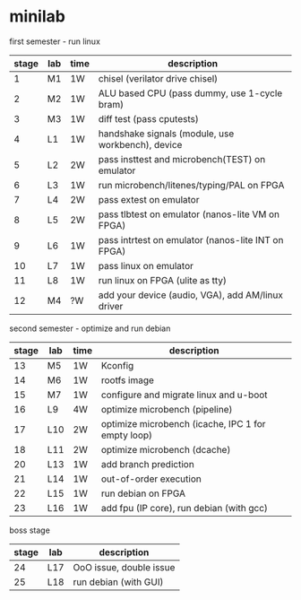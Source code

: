 # minilab

first semester - run linux

|stage| lab|time|description                                          |
|-----|----|----|-----------------------------------------------------|
|  1  | M1 | 1W | chisel (verilator drive chisel)                     |
|  2  | M2 | 1W | ALU based CPU (pass dummy, use 1-cycle bram)        |
|  3  | M3 | 1W | diff test (pass cputests)                           |
|  4  | L1 | 1W | handshake signals (module, use workbench), device   |
|  5  | L2 | 2W | pass insttest and microbench(TEST) on emulator      |
|  6  | L3 | 1W | run microbench/litenes/typing/PAL on FPGA           |
|  7  | L4 | 2W | pass extest on emulator                             |
|  8  | L5 | 2W | pass tlbtest on emulator (nanos-lite VM on FPGA)    |
|  9  | L6 | 1W | pass intrtest on emulator (nanos-lite INT on FPGA)  |
| 10  | L7 | 1W | pass linux on emulator                              |
| 11  | L8 | 1W | run linux on FPGA (ulite as tty)                    |
| 12  | M4 | ?W | add your device (audio, VGA), add AM/linux driver   |


second semester - optimize and run debian

|stage| lab |time|description                                        |
|-----|-----|----|---------------------------------------------------|
| 13  | M5  | 1W | Kconfig                                           |
| 14  | M6  | 1W | rootfs image                                      |
| 15  | M7  | 1W | configure and migrate linux and u-boot            |
| 16  | L9  | 4W | optimize microbench (pipeline)                    |
| 17  | L10 | 2W | optimize microbench (icache, IPC 1 for empty loop)|
| 18  | L11 | 2W | optimize microbench (dcache)                      |
| 20  | L13 | 1W | add branch prediction                             |
| 21  | L14 | 1W | out-of-order execution                            |
| 22  | L15 | 1W | run debian on FPGA                                |
| 23  | L16 | 1W | add fpu (IP core), run debian (with gcc)          |

boss stage

|stage| lab |description                                        |
|-----|-----|---------------------------------------------------|
| 24  | L17 | OoO issue, double issue                           |
| 25  | L18 | run debian (with GUI)                             |
